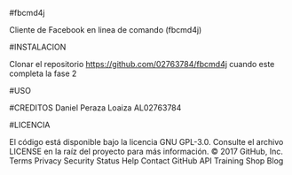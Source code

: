 #fbcmd4j 

Cliente de Facebook en linea de comando (fbcmd4j)

#INSTALACION 

Clonar el repositorio https://github.com/02763784/fbcmd4j
cuando este completa la fase 2

#USO


#CREDITOS
Daniel Peraza Loaiza
AL02763784

#LICENCIA

El código está disponible bajo la licencia GNU GPL-3.0. Consulte el archivo LICENSE en la raíz del proyecto para más información.
© 2017 GitHub, Inc.
Terms
Privacy
Security
Status
Help
Contact GitHub
API
Training
Shop
Blog


